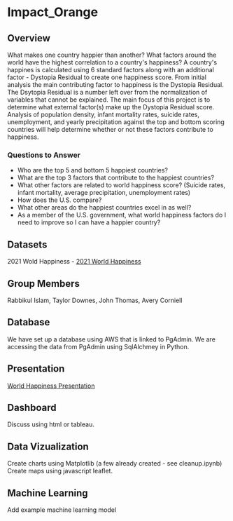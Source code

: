 # Impact_Orange

## Overview
What makes one country happier than another? What factors around the world have the highest correlation to a country's happiness? A country's happines is calculated using 6 standard factors along with an additional factor - Dystopia Residual to create one happiness score. From initial analysis the main contributing factor to happiness is the Dystopia Residual. The Dsytopia Residual is a number left over from the normalization of variables that cannot be explained. The main focus of this project is to determine what external factor(s) make up the Dystopia Residual score. Analysis of population density, infant mortality rates, suicide rates, unemployment, and yearly precipitation against the top and bottom scoring countries will help determine whether or not these factors contribute to happiness. 

### Questions to Answer
- Who are the top 5 and bottom 5 happiest countries?
- What are the top 3 factors that contribute to the happiest countries?
- What other factors are related to world happiness score? (Suicide rates, infant mortality, average precipitation, unemployment rates)
- How does the U.S. compare?
- What other areas do the happiest countries excel in as well?
- As a member of the U.S. government, what world happiness factors do I need to improve so I can have a happier country?

## Datasets
2021 Wold Happiness - [2021 World Happiness](https://www.kaggle.com/ajaypalsinghlo/world-happiness-report-2021)

## Group Members
Rabbikul Islam, Taylor Downes, John Thomas, Avery Corniell

## Database
We have set up a database using AWS that is linked to PgAdmin. We are accessing the data from PgAdmin using SqlAlchmey in Python. 

## Presentation
[World Happiness Presentation](https://docs.google.com/presentation/d/1DQCJWWW_E6fGEbxMv9UcxUlvG9ovxFiaSAVMZq7xELc/edit#slide=id.g100744b09ef_0_29)

## Dashboard
Discuss using html or tableau. 

## Data Vizualization
Create charts using Matplotlib (a few already created - see cleanup.ipynb)
Create maps using javascript leaflet. 

## Machine Learning
Add example machine learning model


